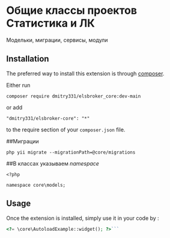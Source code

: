 Общие классы проектов Статистика и ЛК
=====================================
Модельки, миграции, сервисы, модули

Installation
------------

The preferred way to install this extension is through [composer](http://getcomposer.org/download/).

Either run

```
composer require dmitry331/elsbroker_core:dev-main
```

or add

```
"dmitry331/elsbroker-core": "*"
```

to the require section of your `composer.json` file.

##Миграции

```
php yii migrate --migrationPath=@core/migrations
```

##В классах указываем *namespace*
```
<?php

namespace core\models;
```

Usage
-----

Once the extension is installed, simply use it in your code by  :

```php
<?= \core\AutoloadExample::widget(); ?>```
